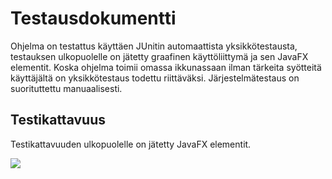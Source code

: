 # Testausdokumentti

Ohjelma on testattus käyttäen JUnitin automaattista yksikkötestausta, testauksen ulkopuolelle on jätetty graafinen käyttöliittymä ja sen JavaFX elementit. Koska ohjelma toimii omassa ikkunassaan ilman tärkeita syötteitä käyttäjältä on yksikkötestaus todettu riittäväksi. Järjestelmätestaus on suorituttettu manuaalisesti.

## Testikattavuus
Testikattavuuden ulkopuolelle on jätetty JavaFX elementit.

<img src="https://github.com/Viltska/ot-minesweeper/blob/master/dokumentit/kuvat/testikattavuus.png">







